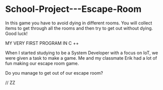 # School-Project---Escape-Room
In this game you have to avoid dying in different rooms. You will collect items to get through all the rooms and then try to get out without dying. Good luck!

MY VERY FIRST PROGRAM IN C ++

When I started studying to be a System Developer with a focus on IoT, 
we were given a task to make a game. 
Me and my classmate Erik had a lot of fun making our escape room game.

Do you manage to get out of our escape room?

// ZZ
